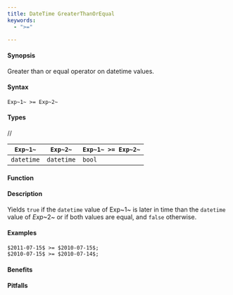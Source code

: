 ```yaml
---
title: DateTime GreaterThanOrEqual
keywords:
  - ">="

---
```


#### Synopsis

Greater than or equal operator on datetime values.

#### Syntax

`Exp~1~ >= Exp~2~`

#### Types

//

| `Exp~1~`      | `Exp~2~`      | `Exp~1~ >= Exp~2~`  |
| --- | --- | --- |
| `datetime`     |  `datetime`    | `bool`                |


#### Function

#### Description

Yields `true` if the `datetime` value of Exp~1~ is later in time than the `datetime` value
of _Exp_~2~ or if both values are equal, and `false` otherwise.

#### Examples

```rascal-shell
$2011-07-15$ >= $2010-07-15$;
$2010-07-15$ >= $2010-07-14$;
```

#### Benefits

#### Pitfalls

